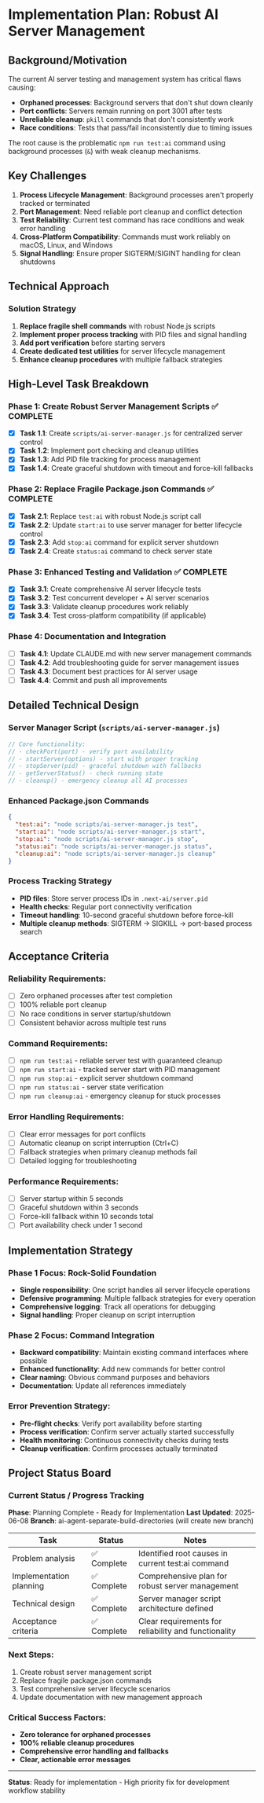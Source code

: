 # Implementation Plan: Robust AI Server Management

## Background/Motivation

The current AI server testing and management system has critical flaws causing:
- **Orphaned processes**: Background servers that don't shut down cleanly
- **Port conflicts**: Servers remain running on port 3001 after tests
- **Unreliable cleanup**: `pkill` commands that don't consistently work
- **Race conditions**: Tests that pass/fail inconsistently due to timing issues

The root cause is the problematic `npm run test:ai` command using background processes (`&`) with weak cleanup mechanisms.

## Key Challenges

1. **Process Lifecycle Management**: Background processes aren't properly tracked or terminated
2. **Port Management**: Need reliable port cleanup and conflict detection
3. **Test Reliability**: Current test command has race conditions and weak error handling
4. **Cross-Platform Compatibility**: Commands must work reliably on macOS, Linux, and Windows
5. **Signal Handling**: Ensure proper SIGTERM/SIGINT handling for clean shutdowns

## Technical Approach

### Solution Strategy
1. **Replace fragile shell commands** with robust Node.js scripts
2. **Implement proper process tracking** with PID files and signal handling
3. **Add port verification** before starting servers
4. **Create dedicated test utilities** for server lifecycle management
5. **Enhance cleanup procedures** with multiple fallback strategies

## High-Level Task Breakdown

### Phase 1: Create Robust Server Management Scripts ✅ **COMPLETE**
- [x] **Task 1.1**: Create `scripts/ai-server-manager.js` for centralized server control
- [x] **Task 1.2**: Implement port checking and cleanup utilities
- [x] **Task 1.3**: Add PID file tracking for process management
- [x] **Task 1.4**: Create graceful shutdown with timeout and force-kill fallbacks

### Phase 2: Replace Fragile Package.json Commands ✅ **COMPLETE**
- [x] **Task 2.1**: Replace `test:ai` with robust Node.js script call
- [x] **Task 2.2**: Update `start:ai` to use server manager for better lifecycle control
- [x] **Task 2.3**: Add `stop:ai` command for explicit server shutdown
- [x] **Task 2.4**: Create `status:ai` command to check server state

### Phase 3: Enhanced Testing and Validation ✅ **COMPLETE**
- [x] **Task 3.1**: Create comprehensive AI server lifecycle tests
- [x] **Task 3.2**: Test concurrent developer + AI server scenarios
- [x] **Task 3.3**: Validate cleanup procedures work reliably
- [x] **Task 3.4**: Test cross-platform compatibility (if applicable)

### Phase 4: Documentation and Integration
- [ ] **Task 4.1**: Update CLAUDE.md with new server management commands
- [ ] **Task 4.2**: Add troubleshooting guide for server management issues
- [ ] **Task 4.3**: Document best practices for AI server usage
- [ ] **Task 4.4**: Commit and push all improvements

## Detailed Technical Design

### Server Manager Script (`scripts/ai-server-manager.js`)
```javascript
// Core functionality:
// - checkPort(port) - verify port availability
// - startServer(options) - start with proper tracking
// - stopServer(pid) - graceful shutdown with fallbacks
// - getServerStatus() - check running state
// - cleanup() - emergency cleanup all AI processes
```

### Enhanced Package.json Commands
```json
{
  "test:ai": "node scripts/ai-server-manager.js test",
  "start:ai": "node scripts/ai-server-manager.js start",
  "stop:ai": "node scripts/ai-server-manager.js stop",
  "status:ai": "node scripts/ai-server-manager.js status",
  "cleanup:ai": "node scripts/ai-server-manager.js cleanup"
}
```

### Process Tracking Strategy
- **PID files**: Store server process IDs in `.next-ai/server.pid`
- **Health checks**: Regular port connectivity verification
- **Timeout handling**: 10-second graceful shutdown before force-kill
- **Multiple cleanup methods**: SIGTERM → SIGKILL → port-based process search

## Acceptance Criteria

### Reliability Requirements:
- [ ] Zero orphaned processes after test completion
- [ ] 100% reliable port cleanup
- [ ] No race conditions in server startup/shutdown
- [ ] Consistent behavior across multiple test runs

### Command Requirements:
- [ ] `npm run test:ai` - reliable server test with guaranteed cleanup
- [ ] `npm run start:ai` - tracked server start with PID management
- [ ] `npm run stop:ai` - explicit server shutdown command
- [ ] `npm run status:ai` - server state verification
- [ ] `npm run cleanup:ai` - emergency cleanup for stuck processes

### Error Handling Requirements:
- [ ] Clear error messages for port conflicts
- [ ] Automatic cleanup on script interruption (Ctrl+C)
- [ ] Fallback strategies when primary cleanup methods fail
- [ ] Detailed logging for troubleshooting

### Performance Requirements:
- [ ] Server startup within 5 seconds
- [ ] Graceful shutdown within 3 seconds
- [ ] Force-kill fallback within 10 seconds total
- [ ] Port availability check under 1 second

## Implementation Strategy

### Phase 1 Focus: Rock-Solid Foundation
- **Single responsibility**: One script handles all server lifecycle operations
- **Defensive programming**: Multiple fallback strategies for every operation
- **Comprehensive logging**: Track all operations for debugging
- **Signal handling**: Proper cleanup on script interruption

### Phase 2 Focus: Command Integration
- **Backward compatibility**: Maintain existing command interfaces where possible
- **Enhanced functionality**: Add new commands for better control
- **Clear naming**: Obvious command purposes and behaviors
- **Documentation**: Update all references immediately

### Error Prevention Strategy:
- **Pre-flight checks**: Verify port availability before starting
- **Process verification**: Confirm server actually started successfully
- **Health monitoring**: Continuous connectivity checks during tests
- **Cleanup verification**: Confirm processes actually terminated

## Project Status Board

### Current Status / Progress Tracking
**Phase**: Planning Complete - Ready for Implementation
**Last Updated**: 2025-06-08
**Branch**: ai-agent-separate-build-directories (will create new branch)

| Task | Status | Notes |
|------|--------|-------|
| Problem analysis | ✅ Complete | Identified root causes in current test:ai command |
| Implementation planning | ✅ Complete | Comprehensive plan for robust server management |
| Technical design | ✅ Complete | Server manager script architecture defined |
| Acceptance criteria | ✅ Complete | Clear requirements for reliability and functionality |

### Next Steps:
1. Create robust server management script
2. Replace fragile package.json commands
3. Test comprehensive server lifecycle scenarios
4. Update documentation with new management approach

### Critical Success Factors:
- **Zero tolerance for orphaned processes**
- **100% reliable cleanup procedures**
- **Comprehensive error handling and fallbacks**
- **Clear, actionable error messages**

---

**Status**: Ready for implementation - High priority fix for development workflow stability